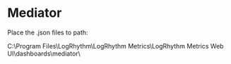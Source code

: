 # Mediator
Place the .json files to path:

C:\Program Files\LogRhythm\LogRhythm Metrics\LogRhythm Metrics Web UI\dashboards\mediator\
